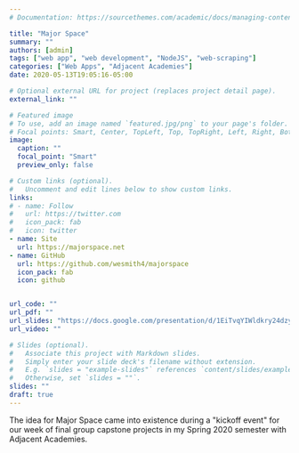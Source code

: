 ```yaml
---
# Documentation: https://sourcethemes.com/academic/docs/managing-content/

title: "Major Space"
summary: ""
authors: [admin]
tags: ["web app", "web development", "NodeJS", "web-scraping"]
categories: ["Web Apps", "Adjacent Academies"]
date: 2020-05-13T19:05:16-05:00

# Optional external URL for project (replaces project detail page).
external_link: ""

# Featured image
# To use, add an image named `featured.jpg/png` to your page's folder.
# Focal points: Smart, Center, TopLeft, Top, TopRight, Left, Right, BottomLeft, Bottom, BottomRight.
image:
  caption: ""
  focal_point: "Smart"
  preview_only: false

# Custom links (optional).
#   Uncomment and edit lines below to show custom links.
links:
# - name: Follow
#   url: https://twitter.com
#   icon_pack: fab
#   icon: twitter
- name: Site
  url: https://majorspace.net
- name: GitHub
  url: https://github.com/wesmith4/majorspace
  icon_pack: fab
  icon: github


url_code: ""
url_pdf: ""
url_slides: "https://docs.google.com/presentation/d/1EiTvqYIWldkry24dzyX8S3xlptY6c1jhRkuF8syV3LQ/edit?usp=sharing"
url_video: ""

# Slides (optional).
#   Associate this project with Markdown slides.
#   Simply enter your slide deck's filename without extension.
#   E.g. `slides = "example-slides"` references `content/slides/example-slides.md`.
#   Otherwise, set `slides = ""`.
slides: ""
draft: true
---
```


The idea for Major Space came into existence during a "kickoff event" for our week of final group capstone projects in my Spring 2020 semester with Adjacent Academies.
